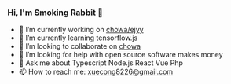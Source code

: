 ### Hi, I'm Smoking Rabbit 👋

- 🔭 I’m currently working on [chowa/ejyy](https://github.com/chowa/ejyy)
- 🌱 I’m currently learning tensorflow.js
- 👯 I’m looking to collaborate on [chowa](https://github.com/chowa)
- 🤔 I’m looking for help with open source software makes money
- 💬 Ask me about Typescript Node.js React Vue Php
- 📫 How to reach me: xuecong8226@gmail.com
